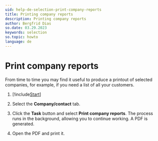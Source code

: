 ```yaml
---
uid: help-de-selection-print-company-reports
title: Printing company reports
description: Printing company reports
author: Bergfrid Dias
so.date: 03.29.2023
keywords: selection
so.topic: howto
language: de
---
```


# Print company reports

From time to time you may find it useful to produce a printout of selected companies, for example, if you need a list of all your customers.

1. [!include[Start](../includes/steps-start-task.md)]

1. Select the **Company/contact** tab.

1. Click the **Task** button and select **Print company reports**. The process runs in the background, allowing you to continue working. A PDF is generated.

1. Open the PDF and print it.

<!-- Referenced links -->

<!-- Referenced images -->


